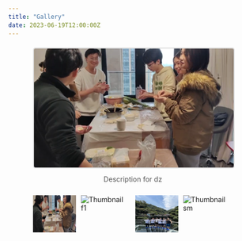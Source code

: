 ```yaml
---
title: "Gallery"
date: 2023-06-19T12:00:00Z
---
```


<div class="gallery">
    <div class="gallery-main">
        <img src="/images/dz.jpg" alt="Main Image" id="mainImage">
        <p id="mainImageDescription">Description for dz</p>
    </div>
    <div class="gallery-thumbnails">
        <div class="thumbnail-container" onclick="showImage('/images/dz.jpg', 'Celebrate the Winter Solstice  Dec 22, 2023')">
            <img src="/images/dz.jpg" alt="Thumbnail dz">
        </div>
        <div class="thumbnail-container" onclick="showImage('/images/f1.jpg', 'Camping trip at Shimen  Jan 7, 2024')">
            <img src="/images/f1.jpg" alt="Thumbnail f1">
        </div>
        <div class="thumbnail-container" onclick="showImage('/images/rafting1.jpg', 'First team-building activity, white-water rafting  Jul 25, 2023')">
            <img src="/images/rafting1.jpg" alt="Thumbnail rafting1">
        </div>
        <div class="thumbnail-container" onclick="showImage('/images/sm.jpg', 'Camping trip at Shimen  Jan 7, 2024')">
            <img src="/images/sm.jpg" alt="Thumbnail sm">
        </div>
    </div>
</div>

<script>
    function showImage(src, description) {
        document.getElementById('mainImage').src = src;
        document.getElementById('mainImageDescription').textContent = description;
    }
</script>

<style>
    .gallery {
        display: flex;
        flex-direction: column;
        align-items: center;
        margin-top: 20px;
    }

    .gallery-main {
        width: 80%;
        margin-bottom: 10px;
        text-align: center;
    }

    .gallery-main img {
        width: 100%;
        height: auto;
        border: 2px solid #ddd;
        border-radius: 5px;
    }

    .gallery-main p {
        margin-top: 10px;
        font-size: 1em;
        color: #555;
    }

    .gallery-thumbnails {
        display: flex;
        justify-content: center;
        gap: 10px;
        overflow-x: auto;
        width: 80%;
    }

    .thumbnail-container {
        display: flex;
        flex-direction: column;
        align-items: center;
        cursor: pointer;
    }

    .thumbnail-container img {
        width: 100px;
        height: 75px;
        transition: transform 0.3s;
    }

    .thumbnail-container img:hover {
        transform: scale(1.1);
        border: 2px solid #ddd;
        border-radius: 5px;
    }

    .thumbnail-container p {
        margin-top: 5px;
        font-size: 0.8em;
        color: #777;
        text-align: center;
    }
</style>
